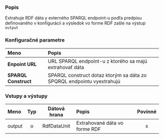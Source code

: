 ### Popis

Extrahuje RDF dáta y externého SPARQL endpoint-u podľa predpisu definovaného v konfigurácii a výsledok vo forme RDF zašle na výstup `output`

### Konfiguračné parametre

| Meno | Popis |
|:----|:----|
|**Enpoint URL**| URL  SPARQL endpoint-u z ktorého sa majú extrahovať dáta|
|**SPARQL Construct**| SPARQL construct dotaz ktorým sa dáta zo SPQRQL endpointu vyextrahujú|

### Vstupy a výstupy ###

|Meno |Typ | Dátová hrana | Popis | Povinné |
|:--------|:------:|:------:|:-------------|:---------------------:|
|output |o |RdfDataUnit |Extrahované dáta vo forme RDF|x|

